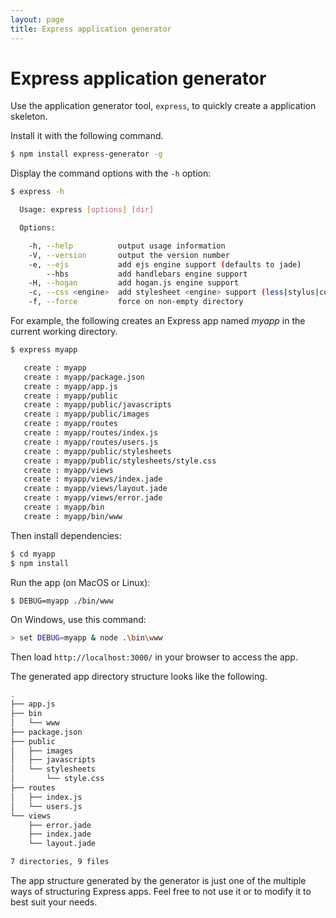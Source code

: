 ```yaml
---
layout: page
title: Express application generator
---
```


# Express application generator

Use the application generator tool, `express`, to quickly create a application skeleton.

Install it with the following command.

~~~sh
$ npm install express-generator -g
~~~

Display the command options with the `-h` option:

~~~sh
$ express -h

  Usage: express [options] [dir]

  Options:

    -h, --help          output usage information
    -V, --version       output the version number
    -e, --ejs           add ejs engine support (defaults to jade)
        --hbs           add handlebars engine support
    -H, --hogan         add hogan.js engine support
    -c, --css <engine>  add stylesheet <engine> support (less|stylus|compass) (defaults to plain css)
    -f, --force         force on non-empty directory
~~~

For example, the following creates an Express app named _myapp_ in the current working directory.

~~~sh
$ express myapp

   create : myapp
   create : myapp/package.json
   create : myapp/app.js
   create : myapp/public
   create : myapp/public/javascripts
   create : myapp/public/images
   create : myapp/routes
   create : myapp/routes/index.js
   create : myapp/routes/users.js
   create : myapp/public/stylesheets
   create : myapp/public/stylesheets/style.css
   create : myapp/views
   create : myapp/views/index.jade
   create : myapp/views/layout.jade
   create : myapp/views/error.jade
   create : myapp/bin
   create : myapp/bin/www
~~~

Then install dependencies:

~~~sh
$ cd myapp 
$ npm install
~~~

Run the app (on MacOS or Linux):

~~~sh
$ DEBUG=myapp ./bin/www
~~~

On Windows, use this command:

~~~sh
> set DEBUG=myapp & node .\bin\www
~~~

Then load `http://localhost:3000/` in your browser to access the app.

The generated app directory structure looks like the following.

~~~sh
.
├── app.js
├── bin
│   └── www
├── package.json
├── public
│   ├── images
│   ├── javascripts
│   └── stylesheets
│       └── style.css
├── routes
│   ├── index.js
│   └── users.js
└── views
    ├── error.jade
    ├── index.jade
    └── layout.jade

7 directories, 9 files
~~~

<div class="doc-box doc-info" markdown="1">
The app structure generated by the generator is just one of the multiple ways of structuring Express apps. Feel free to not use it or to modify it to best suit your needs.
</div>
